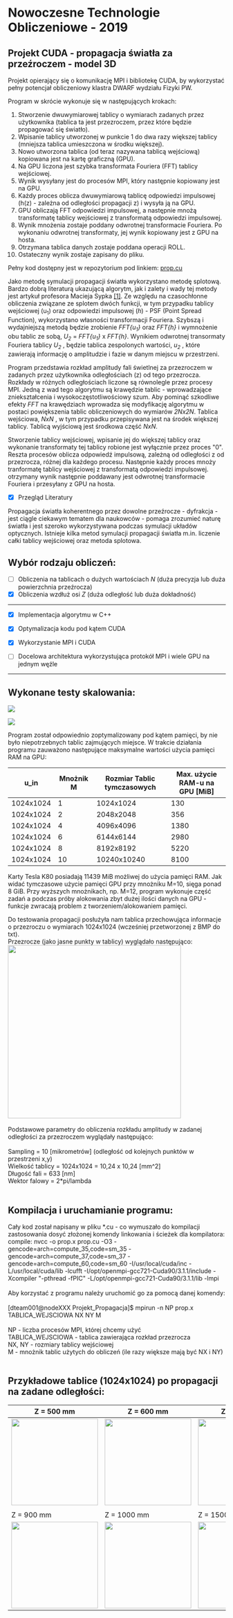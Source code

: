 # Nowoczesne Technologie Obliczeniowe - 2019
## Projekt CUDA - propagacja światła za przeźroczem - model 3D

Projekt opierający się o komunikację MPI i bibliotekę CUDA, by wykorzystać pełny potencjał obliczeniowy klastra DWARF wydziału Fizyki PW. <br />

Program w skrócie wykonuje się w następujących krokach:
1.  Stworzenie dwuwymiarowej tablicy o wymiarach zadanych przez użytkownika (tablica ta jest przezroczem, przez które będzie propagować się światło).
2.  Wpisanie tablicy utworzonej w punkcie 1 do dwa razy większej tablicy (mniejsza tablica umieszczona w środku większej).
3.  Nowo utworzona tablica (od teraz nazywana tablicą wejściową) kopiowana jest na kartę graficzną (GPU).
4.  Na GPU liczona jest szybka transformata Fouriera (FFT) tablicy wejściowej.
5.  Wynik wysyłany jest do procesów MPI, który następnie kopiowany jest na GPU.
6.  Każdy proces oblicza dwuwymiarową tablicę odpowiedzi impulsowej (h(z) - zależna od odległości propagacji z) i wysyła ją na GPU.
7.  GPU obliczają FFT odpowiedzi impulsowej, a następnie mnożą transformatę tablicy wejściowej z transformatą odpowiedzi impulsowej.
8.  Wynik mnożenia zostaje poddany odwrotnej transformacie Fouriera. Po wykonaniu odwrotnej transformaty, jej wynik kopiowany jest z GPU na hosta.
9.  Otrzymana tablica danych zostaje poddana operacji ROLL. 
10. Ostateczny wynik zostaje zapisany do pliku.

Pełny kod dostępny jest w repozytorium pod linkiem: [prop.cu](https://gitlab.com/SimonPW/nto-2019/blob/master/Propagation%20-%20C++%20&%20CUDA/prop.cu)

Jako metodę symulacji propagacji światła wykorzystano metodę splotową. Bardzo dobrą literaturą ukazującą algorytm, jak i zalety i wady tej metody jest artykuł profesora Macieja Sypka [[1]](https://gitlab.com/SimonPW/nto-2019/blob/master/B_01_199504_OptComm.PDF). Ze względu na czasochłonne obliczenia związane ze splotem dwóch funkcji, w tym przypadku tablicy wejściowej (u<sub>1</sub>) oraz odpowiedzi impulsowej (*h*) - PSF (Point Spread Function), wykorzystano własności transformacji Fouriera. Szybszą i wydajniejszą metodą będzie zrobienie *FFT{u<sub>1</sub>}* oraz *FFT{h}* i wymnożenie obu tablic ze sobą, *U<sub>2</sub>* = *FFT{u<sub>1</sub>}* x *FFT{h}*. Wynikiem odwrotnej transormaty Fouriera  tablicy *U<sub>2</sub>* , będzie tablica zespolonych wartości, *u<sub>2</sub>* , które zawierają informację o amplitudzie i fazie w danym miejscu w przestrzeni. <br />

Program przedstawia rozkład amplitudy fali świetlnej za przezroczem w zadanych przez użytkownika odległościach (z) od tego przezrocza. Rozkłady w różnych odległościach liczone są równolegle przez procesy MPI.
Jedną z wad tego algorytmu są krawędzie tablic - wprowadzające zniekształcenia i wysokoczęstotliwościowy szum. Aby pominąć szkodliwe efekty *FFT* na krawędziach wprowadza się modyfikację algorytmu w postaci powiększenia tablic obliczeniowych do wymiarów *2Nx2N*. Tablica wejściowa, *NxN* , w tym przypadku przepisywana jest na środek większej tablicy. Tablicą wyjściową jest środkowa część *NxN*.

Stworzenie tablicy wejściowej, wpisanie jej do większej tablicy oraz wykonanie transformaty tej tablicy robione jest wyłącznie przez proces "0". Reszta procesów oblicza odpowiedź impulsową, zależną od odległości z od przezrocza, różnej dla każdego procesu.
Następnie każdy proces mnoży tranformatę tablicy wejściowej z transformatą odpowiedzi impulsowej. otrzymany wynik następnie poddawany jest odwrotnej transformacie Fouriera i przesyłany z GPU na hosta.



* [x] Przegląd Literatury

Propagacja światła koherentnego przez dowolne przeźrocze - dyfrakcja - jest ciągle ciekawym tematem dla naukowców - pomaga zrozumieć naturę światła i jest szeroko wykorzystywana podczas symulacji układów optycznych. 
Istnieje kilka metod symulacji propagacji światła m.in. liczenie całki tablicy wejściowej oraz metoda splotowa.

## Wybór rodzaju obliczeń: 
* [ ] Obliczenia na tablicach o dużych wartościach *N* (duża precyzja lub duża powierzchnia przeźrocza)
* [x] Obliczenia wzdłuż osi *Z* (duża odległość lub duża dokładność)
____________________________________________________________________________________________________________

* [x] Implementacja algorytmu w C++

* [x] Optymalizacja kodu pod kątem CUDA

* [x] Wykorzystanie MPI i CUDA

* [ ] Docelowa architektura wykorzystująca protokół MPI i wiele GPU na jednym węźle

____________________________________________________________________________________________________________

## Wykonane testy skalowania: 

![](Tablica_1024_Z_MPI.png)

![](Tablica_tmp_1024xN_time_for_1_node.png)

Program został odpowiednio zoptymalizowany pod kątem pamięci, by nie było niepotrzebnych tablic zajmujących miejsce. W trakcie działania programu zauważono następujące maksymalne wartości użycia pamięci RAM na GPU:

| u_in | Mnożnik M | Rozmiar Tablic tymczasowych | Max. użycie RAM-u na GPU [MiB] |
| ------ | ------ | ------ | ------ |
| 1024x1024 | 1 | 1024x1024 | 130 |
| 1024x1024 | 2 | 2048x2048 | 356 |
| 1024x1024 | 4 | 4096x4096 | 1380 |
| 1024x1024 | 6 | 6144x6144 | 2980 |
| 1024x1024 | 8 | 8192x8192 | 5220 | 
| 1024x1024 | 10 | 10240x10240 | 8100 | 

Karty Tesla K80 posiadają 11439 MiB możliwej do użycia pamięci RAM. Jak widać tymczasowe użycie pamięci GPU przy mnożniku M=10, sięga ponad 8 GiB. Przy wyższych mnożnikach, np. M=12, program wykonuje część zadań a podczas próby alokowania zbyt dużej ilości danych na GPU - funkcje zwracają problem z tworzeniem/alokowaniem pamięci.


Do testowania propagacji posłużyła nam tablica przechowująca informacje o przezroczu o wymiarach 1024x1024 (wcześniej przetworzonej z BMP do txt). <br>
Przezrocze (jako jasne punkty w tablicy) wyglądało następująco:<br>
<img src="result/PNG/Test_NTO_1024.png" width="400"><br>
<br>
Podstawowe parametry do obliczenia rozkładu amplitudy w zadanej odległości za przezroczem wyglądały następująco:<br><br>
Sampling = 10 [mikrometrów] (odległość od kolejnych punktów w przestrzeni x,y)<br>
Wielkość tablicy = 1024x1024 = 10,24 x 10,24 [mm^2]<br>
Długość fali = 633 [nm]<br>
Wektor falowy = 2*pi/lambda<br><br>

## Kompilacja i uruchamianie programu: 
Cały kod został napisany w pliku *.cu - co wymuszało do kompilacji zastosowania dosyć złożonej komendy linkowania i ścieżek dla kompilatora:<br>
compile: nvcc -o prop.x prop.cu -O3 -gencode=arch=compute_35,code=sm_35 -gencode=arch=compute_37,code=sm_37 -gencode=arch=compute_60,code=sm_60 -I/usr/local/cuda/inc -L/usr/local/cuda/lib -lcufft -I/opt/openmpi-gcc721-Cuda90/3.1.1/include -Xcompiler "-pthread -fPIC" -L/opt/openmpi-gcc721-Cuda90/3.1.1/lib -lmpi
<br><br>
Aby korzystać z programu należy uruchomić go za pomocą danej komendy: <br><br>
[dteam001@nodeXXX Projekt_Propagacja]$ mpirun -n NP prop.x TABLICA_WEJSCIOWA NX NY M <br><br>
NP - liczba procesów MPI, której chcemy użyć <br>
TABLICA_WEJSCIOWA - tablica zawierająca rozkład przezrocza <br>
NX, NY - rozmiary tablicy wejściowej <br>
M - mnożnik tablic użytych do obliczeń (ile razy większe mają być NX i NY) <br><br>


## Przykładowe tablice (1024x1024) po propagacji na zadane odległości: 

| Z = 500 mm | Z = 600 mm | Z = 700 mm | Z = 800 mm |
| ------ | ------ | ------ | ------ |
|<img src="result/PNG/result_z_0.50000.png" width="200">|<img src="result/PNG/result_z_0.60000.png" width="200">|<img src="result/PNG/result_z_0.70000.png" width="200">|<img src="result/PNG/result_z_0.80000.png" width="200">|
| | | | |
| Z = 900 mm | Z = 1000 mm | Z = 1500 mm | Z = 1700 mm |
|<img src="result/PNG/result_z_0.90000.png" width="200">|<img src="result/PNG/result_z_1.00000.png" width="200">|<img src="result/PNG/result_z_1.50000.png" width="200">|<img src="result/PNG/result_z_1.70000.png" width="200">|


